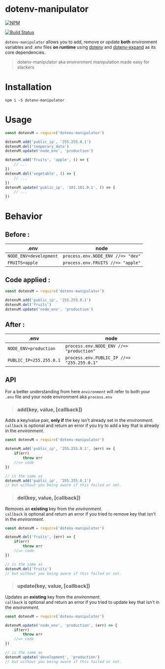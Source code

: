# dotenv-manipulator
[![NPM](https://nodei.co/npm/dotenv-manipulator.png?stars=true)](https://nodei.co/npm/dotenv-manipulator/)

[![Build Status](https://travis-ci.com/JiPaix/dotenv-manipulator.svg?branch=master)](https://travis-ci.com/JiPaix/dotenv-manipulator)

`dotenv-manipulator` allows you to add, remove or update  **both** environment variables and .env files **on runtime**
using [dotenv](https://www.npmjs.com/package/dotenv) and [dotenv-expand](https://www.npmjs.com/package/dotenv-expand) as its core dependencies.
>dotenv-manipulator aka environment manipulation made easy for slackers

# Installation
```
npm i -S dotenv-manipulator
```
# Usage
```javascript
const dotenvM = require('dotenv-manipulator')

dotenvM.add('public_ip', '255.255.0.1')
dotenvM.del('temporary_data')
dotenvM.update('node_env', 'production')

dotenvM.add('fruits', 'apple', () => {
    // ...
})
dotenvM.del('vegetable', () => {
    // ...
})
dotenvM.update('public_ip', '101.101.0.1', () => {
    // ...
})
```
# Behavior
## Before :
| .env                   | node                              |
| ---------------------- | --------------------------------- |
| `NODE_ENV=development` | `process.env.NODE_ENV //=> "dev"` |
| `FRUITS=apple`         | `process.env.FRUITS //=> "apple"` |
## Code applied :
```javascript
const dotenvM = require('dotenv-manipulator')

dotenvM.add('public_ip', '255.255.0.1')
dotenvM.del('fruits')
dotenvM.update('node_env', 'production')
```
## After :
| .env                    | node                                       |
| ----------------------- | ------------------------------------------ |
| `NODE_ENV=production`   | `process.env.NODE_ENV //=> "production"`   |
| `PUBLIC_IP=255.255.0.1` | `process.env.PUBLIC_IP //=> "255.255.0.1"` |

## API
For a better understanding from here *`environment`* will refer to both your `.env` file and your node environment aka `process.env`
>### <a name="add"></a>add(key, value, [callback])
Adds a key/value pair, **only if** the key isn't already set in the *environment*.<br>`callback` is optional and return an error if you try to add a key that is already in the *environment*.
```javascript
const dotenvM = require('dotenv-manipulator')

dotenvM.add('public_ip', '255.255.0.1', (err) => {
    if(err)
        throw err
    //=> code
})

// is the same as
dotenvM.add('public_ip', '255.255.0.1')
// but without you being aware if this failed or not.
```

>### del(key, value, [callback])
Removes an **existing** key from the *environment*.<br>`callback` is optional and return an error if you tried to remove key that isn't in the *environment*.
```javascript
const dotenvM = require('dotenv-manipulator')

dotenvM.del('fruits', (err) => {
    if(err)
        throw err
    //=> code
})

// is the same as
dotenvM.del('fruits')
// but without you being aware if this failed or not.
```

>### update(key, value, [callback])
Updates an **existing** key from the *environment*.<br>`callback` is optional and return an error if you tried to update key that isn't in the *environment*.
```javascript
const dotenvM = require('dotenv-manipulator')

dotenvM.update('node_env', 'production', (err) => {
    if(err)
        throw err
    //=> code
})

// is the same as
dotenvM.update('development', 'production')
// but without you being aware if this failed or not.
```
